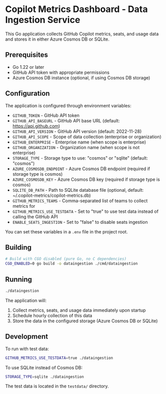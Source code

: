 # Copilot Metrics Dashboard - Data Ingestion Service

This Go application collects GitHub Copilot metrics, seats, and usage data and stores it in either Azure Cosmos DB or SQLite.

## Prerequisites

- Go 1.22 or later
- GitHub API token with appropriate permissions
- Azure Cosmos DB instance (optional, if using Cosmos DB storage)

## Configuration

The application is configured through environment variables:

- `GITHUB_TOKEN` - GitHub API token
- `GITHUB_API_BASEURL` - GitHub API base URL (default: https://api.github.com)
- `GITHUB_API_VERSION` - GitHub API version (default: 2022-11-28)
- `GITHUB_API_SCOPE` - Scope of data collection (enterprise or organization)
- `GITHUB_ENTERPRISE` - Enterprise name (when scope is enterprise)
- `GITHUB_ORGANIZATION` - Organization name (when scope is not enterprise)
- `STORAGE_TYPE` - Storage type to use: "cosmos" or "sqlite" (default: "cosmos")
- `AZURE_COSMOSDB_ENDPOINT` - Azure Cosmos DB endpoint (required if storage type is cosmos)
- `AZURE_COSMOSDB_KEY` - Azure Cosmos DB key (required if storage type is cosmos)
- `SQLITE_DB_PATH` - Path to SQLite database file (optional, default: ~/.copilot-metrics/copilot-metrics.db)
- `GITHUB_METRICS_TEAMS` - Comma-separated list of teams to collect metrics for
- `GITHUB_METRICS_USE_TESTDATA` - Set to "true" to use test data instead of calling the GitHub API
- `ENABLE_SEATS_INGESTION` - Set to "false" to disable seats ingestion

You can set these variables in a `.env` file in the project root.

## Building

```bash
# Build with CGO disabled (pure Go, no C dependencies)
CGO_ENABLED=0 go build -o dataingestion ./cmd/dataingestion
```

## Running

```bash
./dataingestion
```

The application will:
1. Collect metrics, seats, and usage data immediately upon startup
2. Schedule hourly collection of this data
3. Store the data in the configured storage (Azure Cosmos DB or SQLite)

## Development

To run with test data:

```bash
GITHUB_METRICS_USE_TESTDATA=true ./dataingestion
```

To use SQLite instead of Cosmos DB:

```bash
STORAGE_TYPE=sqlite ./dataingestion
```

The test data is located in the `testdata/` directory.
